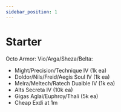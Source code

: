 ```yaml
---
sidebar_position: 1
---
```


# Starter

Octo Armor: Vio/Arga/Sheza/Belta:
- Might/Precision/Technique IV (1k ea)
- Doldor/Nils/Freid/Aegis Soul IV (1k ea)
- Melra/Meltech/Ratech Dualble IV (1k ea)
- Alts Secreta IV (10k ea)
- Gigas Aglai/Euphroy/Thali (5k ea)
- Cheap Exdi at 1m
